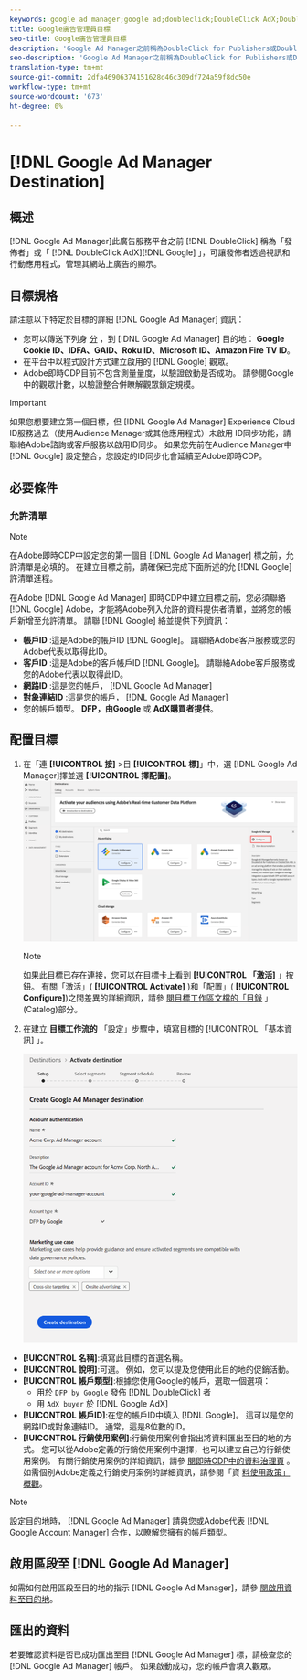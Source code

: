 ```yaml
---
keywords: google ad manager;google ad;doubleclick;DoubleClick AdX;DoubleClick;Google Ad Manager;Google ad manager
title: Google廣告管理員目標
seo-title: Google廣告管理員目標
description: 'Google Ad Manager之前稱為DoubleClick for Publishers或DoubleClick AdX，是來自谷歌的廣告服務平台，可讓出版業者透過視訊和行動應用程式管理其網站上的廣告展示。 '
seo-description: 'Google Ad Manager之前稱為DoubleClick for Publishers或DoubleClick AdX，是來自谷歌的廣告服務平台，可讓出版業者透過視訊和行動應用程式管理其網站上的廣告展示。 '
translation-type: tm+mt
source-git-commit: 2dfa46906374151628d46c309df724a59f8dc50e
workflow-type: tm+mt
source-wordcount: '673'
ht-degree: 0%

---
```



# [!DNL Google Ad Manager Destination]

## 概述

[!DNL Google Ad Manager]此廣告服務平台之前 [!DNL DoubleClick] 稱為「發佈者」或「 [!DNL DoubleClick AdX][!DNL Google] 」，可讓發佈者透過視訊和行動應用程式，管理其網站上廣告的顯示。

## 目標規格

請注意以下特定於目標的詳細 [!DNL Google Ad Manager] 資訊：

* 您可以傳送下列身 [分](../../identity-service/namespaces.md) ，到 [!DNL Google Ad Manager] 目的地： **Google Cookie ID、IDFA、GAID、Roku ID、Microsoft ID、Amazon Fire TV ID**。
* 在平台中以程式設計方式建立啟用的 [!DNL Google] 觀眾。
* Adobe即時CDP目前不包含測量量度，以驗證啟動是否成功。 請參閱Google中的觀眾計數，以驗證整合併瞭解觀眾鎖定規模。

>[!IMPORTANT]
>
>如果您想要建立第一個目標，但 [!DNL Google Ad Manager] Experience Cloud ID服務過去（使用Audience Manager或其他應用程式）未啟用 [](https://docs.adobe.com/content/help/en/id-service/using/id-service-api/methods/idsync.html) ID同步功能，請聯絡Adobe諮詢或客戶服務以啟用ID同步。 如果您先前在Audience Manager中 [!DNL Google] 設定整合，您設定的ID同步化會延續至Adobe即時CDP。

## 必要條件

### 允許清單

>[!NOTE]
>
>在Adobe即時CDP中設定您的第一個目 [!DNL Google Ad Manager] 標之前，允許清單是必填的。 在建立目標之前，請確保已完成下面所述的允 [!DNL Google] 許清單進程。

在Adobe [!DNL Google Ad Manager] 即時CDP中建立目標之前，您必須聯絡 [!DNL Google] Adobe，才能將Adobe列入允許的資料提供者清單，並將您的帳戶新增至允許清單。 請聯 [!DNL Google] 絡並提供下列資訊：

* **帳戶ID** :這是Adobe的帳戶ID [!DNL Google]。 請聯絡Adobe客戶服務或您的Adobe代表以取得此ID。
* **客戶ID** :這是Adobe的客戶帳戶ID [!DNL Google]。 請聯絡Adobe客戶服務或您的Adobe代表以取得此ID。
* **網路ID** :這是您的帳戶， [!DNL Google Ad Manager]
* **對象連結ID** :這是您的帳戶， [!DNL Google Ad Manager]
* 您的帳戶類型。 **DFP，由Google** 或 **AdX購買者提供**。

## 配置目標

1. 在「連 **[!UICONTROL 接]** >目 **[!UICONTROL 標]**」中，選 [!DNL Google Ad Manager]擇並選 **[!UICONTROL 擇配置]**。
   ![Connect Google Ad Manager目標](/help/rtcdp/destinations/assets/google-1-destination.png)

   >[!NOTE]
   >
   >如果此目標已存在連接，您可以在目標卡上看到 **[!UICONTROL 「激活]** 」按鈕。 有關「激活」( **[!UICONTROL Activate]** )和「配置」( **[!UICONTROL Configure]**)之間差異的詳細資訊，請參 [閱目標工作區文檔的「目錄](/help/rtcdp/destinations/destinations-workspace.md#catalog) 」(Catalog)部分。

2. 在建立 **目標工作流的** 「設定」步驟中，填寫目標的 [!UICONTROL 「基本資訊] 」。 <br>

   ![基本資訊Google廣告管理員](/help/rtcdp/destinations/assets/google-1-destination-setup-step.png)
* **[!UICONTROL 名稱]**:填寫此目標的首選名稱。
* **[!UICONTROL 說明]**:可選。 例如，您可以提及您使用此目的地的促銷活動。
* **[!UICONTROL 帳戶類型]**:根據您使用Google的帳戶，選取一個選項：
   * 用於 `DFP by Google` 發佈 [!DNL DoubleClick] 者
   * 用 `AdX buyer` 於 [!DNL Google AdX]
* **[!UICONTROL 帳戶ID]**:在您的帳戶ID中填入 [!DNL Google]。 這可以是您的網路ID或對象連結ID。 通常，這是8位數的ID。
* **[!UICONTROL 行銷使用案例]**:行銷使用案例會指出將資料匯出至目的地的方式。 您可以從Adobe定義的行銷使用案例中選擇，也可以建立自己的行銷使用案例。 有關行銷使用案例的詳細資訊，請參 [閱即時CDP中的資料治理頁](/help/rtcdp/privacy/data-governance-overview.md#destinations) 。 如需個別Adobe定義之行銷使用案例的詳細資訊，請參閱「資 [料使用政策」概觀](/help/data-governance/policies/overview.md#core-actions)。

>[!NOTE]
>
> 設定目的地時， [!DNL Google Ad Manager] 請與您或Adobe代表 [!DNL Google Account Manager] 合作，以瞭解您擁有的帳戶類型。

## 啟用區段至 [!DNL Google Ad Manager]

如需如何啟用區段至目的地的指示 [!DNL Google Ad Manager]，請參 [閱啟用資料至目的地](/help/rtcdp/destinations/activate-destinations.md)。

## 匯出的資料

若要確認資料是否已成功匯出至目 [!DNL Google Ad Manager] 標，請檢查您的 [!DNL Google Ad Manager] 帳戶。 如果啟動成功，您的帳戶會填入觀眾。